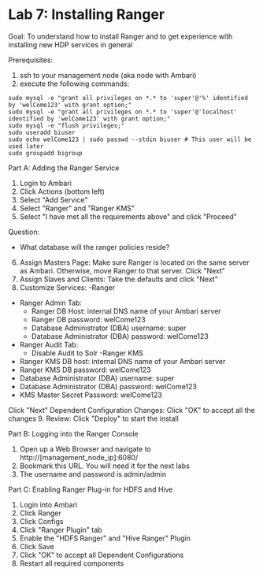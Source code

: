 # Lab 7: Installing Ranger

Goal: To understand how to install Ranger and to get experience with installing new HDP services in general

Prerequisites:

1. ssh to your management node (aka node with Ambari)
2. execute the following  commands:
```
sudo mysql -e "grant all privileges on *.* to 'super'@'%' identified by 'welCome123' with grant option;"
sudo mysql -e "grant all privileges on *.* to 'super'@'localhost' identified by 'welCome123' with grant option;"
sudo mysql -e "flush privileges;"
sudo useradd biuser
sudo echo welCome123 | sudo passwd --stdin biuser # This user will be used later
sudo groupadd bigroup
```

Part A: Adding the Ranger Service

1. Login to Ambari
2. Click Actions (bottom left)
3. Select "Add Service"
4. Select "Ranger" and "Ranger KMS"
5. Select "I have met all the requirements above" and click "Proceed"

Question:

- What database will the ranger policies reside?

6. Assign Masters Page: Make sure Ranger is located on the same server as Ambari.  Otherwise, move Ranger to that server.  Click "Next" 
7. Assign Slaves and Clients: Take the defaults and click "Next"
8. Customize Services:
-Ranger
  - Ranger Admin Tab:
    - Ranger DB Host: internal DNS name of your Ambari server
    - Ranger DB password: welCome123
    - Database Administrator (DBA) username: super
    - Database Administrator (DBA) password: welCome123
  - Ranger Audit Tab:
    - Disable Audit to Solr
-Ranger KMS 
  - Ranger KMS DB host: internal DNS name of your Ambari server
  - Ranger KMS DB password: welCome123
  - Database Administrator (DBA) username: super
  - Database Administrator (DBA) password: welCome123
  - KMS Master Secret Password: welCome123

Click "Next"
Dependent Configuration Changes: Click "OK" to accept all the changes 
9. Review: Click "Deploy" to start the install
 
 
 Part B: Logging into the Ranger Console
 
 1. Open up a Web Browser and navigate to http://[management_node_ip]:6080/
 2. Bookmark this URL.  You will need it for the next labs
 3. The username and password is admin/admin
 
 Part C: Enabling Ranger Plug-in for HDFS and Hive
 
 1. Login into Ambari
 2. Click Ranger
 3. Click Configs
 4. Click "Ranger Plugin" tab
 5. Enable the "HDFS Ranger" and "Hive Ranger" Plugin
 6. Click Save
 7. Click "OK" to accept all Dependent Configurations
 8. Restart all required components
  
 
 
 
 

